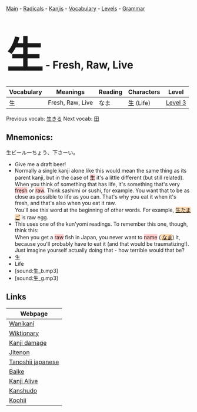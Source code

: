 <style> bigfont {font-size: 100px}</style>
[Main](../README.md) -
[Radicals](../radicals.md) -
[Kanjis](../kanjis.md) -
[Vocabulary](../vocabulary.md) -
[Levels](../levels.md) -
[Grammar](../grammar.md)
# <bigfont> 生</bigfont> - Fresh, Raw, Live 

| Vocabulary | Meanings | Reading | Characters | Level |
| --- | --- | --- | --- | --- |
| 生 | Fresh, Raw, Live | なま |  [生](../kanjis/生.md) (Life) | [Level 3](../levels/wk_level3.md) |

Previous vocab: [生きる](生きる.md) Next vocab: [田](田.md) 

## Mnemonics:
生ビール一ちょう、下さーい。
* Give me a draft beer!
* Normally a single kanji alone like this would mean the same thing as its parent kanji, but in the case of <span style="background-color:#ffcccb"> 生</span> it's a little different (but still related). When you think of something that has life, it's something that's very <span style="background-color:#ffcccb"> fresh</span> or <span style="background-color:#ffcccb"> raw</span>. Think sashimi or sushi, for example. You want that to be as close as possible to life as you can. That's why you eat it when it's fresh, and that's also when you eat it raw.<br />You'll see this word at the beginning of other words. For example, <span style="background-color:#fed8b1"> [生たまご](https://jisho.org/search/生たまご)</span> is raw egg.
* This uses one of the kun'yomi readings. To remember this one, though, think this:<br />When you get a <span style="background-color:#ffcccb"> raw</span> fish in Japan, you never want to <span style="background-color:#ffcccb"> name</span> (<span style="background-color:#fed8b1"> [なま](https://jisho.org/search/なま)</span>) it, because you'll probably have to eat it (and that would be traumatizing!). Just imagine yourself actually doing that - how terrible would that be?
* 生
* Life
* [sound:生_b.mp3]
* [sound:生_g.mp3]


## Links 

| Webpage |
| --- |
| [Wanikani          ](https://www.wanikani.com/kanji/生) |
| [Wiktionary        ](https://en.wiktionary.org/wiki/生) |
| [Kanji damage      ](http://www.kanjidamage.com/kanji/search?utf8=✓&q=生) |
| [Jitenon           ](https://jitenon.com/kanji/生) |
| [Tanoshii japanese ](https://www.tanoshiijapanese.com/dictionary/kanji.cfm?k=生) |
| [Baike             ](https://baike.baidu.com/item/生) |
| [Kanji Alive       ](https://app.kanjialive.com/生) |
| [Kanshudo          ](https://www.kanshudo.com/searchmn?q=生) |
| [Koohii            ](https://kanji.koohii.com/study/kanji/生) |
